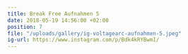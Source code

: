 ```yaml
---
title: Break Free Aufnahmen 5
date: 2018-05-19 14:56:00 +02:00
position: 7
file: "/uploads/gallery/ig-voltagearc-aufnahmen-5.jpeg"
ig-url: https://www.instagram.com/p/Bdk4kRYBwmI/
---
```


